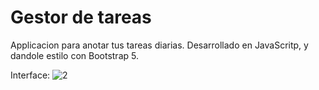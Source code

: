 # Gestor de tareas
Applicacion para anotar tus tareas diarias.
Desarrollado en JavaScritp, y dandole estilo con Bootstrap 5.

Interface:
![2](https://user-images.githubusercontent.com/80378795/114820118-e35a5200-9d94-11eb-83c3-9f605e212900.png)
